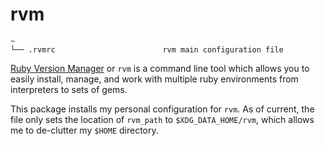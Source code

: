 # rvm

```text
~
└── .rvmrc                        rvm main configuration file

```

[Ruby Version Manager](https://rvm.io/) or `rvm` is a command line tool which allows you to easily install, manage, and work with multiple ruby environments from interpreters to sets of gems.

This package installs my personal configuration for `rvm`. As of current, the file only sets the location of `rvm_path` to `$XDG_DATA_HOME/rvm`, which allows me to de-clutter my `$HOME` directory.
